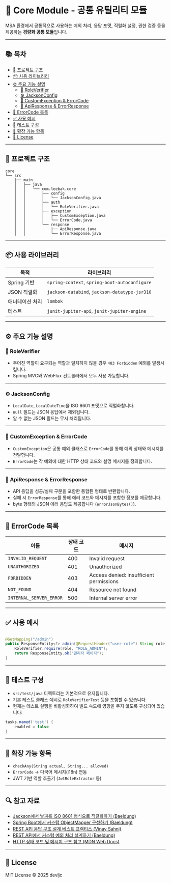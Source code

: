 # 🧩 Core Module - 공통 유틸리티 모듈

MSA 환경에서 공통적으로 사용하는 예외 처리, 응답 포맷, 직렬화 설정, 권한 검증 등을 제공하는 **경량화 공통 모듈**입니다.

---

## 📚 목차

- [📁 프로젝트 구조](#-프로젝트-구조)
- [📦 사용 라이브러리](#-사용-라이브러리)
- [⚙️ 주요 기능 설명](#️-주요-기능-설명)
    - [🔐 RoleVerifier](#-roleverifier)
    - [⚙️ JacksonConfig](#️-jacksonconfig)
    - [🚫 CustomException & ErrorCode](#-customexception--errorcode)
    - [📡 ApiResponse & ErrorResponse](#-apiresponse--errorresponse)
- [🧾 ErrorCode 목록](#-errorcode-목록)
- [✅ 사용 예시](#-사용-예시)
- [🧪 테스트 구성](#-테스트-구성)
- [🔧 확장 가능 항목](#-확장-가능-항목)
- [📄 License](#-license)

---

## 📁 프로젝트 구조

```plaintext
core
└── src
    ├── main
    │   ├── java
    │   │   └── com.leebak.core
    │   │       ├── config
    │   │       │   └── JacksonConfig.java
    │   │       ├── auth
    │   │       │   └── RoleVerifier.java
    │   │       ├── exception
    │   │       │   ├── CustomException.java
    │   │       │   └── ErrorCode.java
    │   │       └── response
    │   │           ├── ApiResponse.java
    │   │           └── ErrorResponse.java
```

---

## 📦 사용 라이브러리

| 목적        | 라이브러리                                         |
|-----------|-----------------------------------------------|
| Spring 기반 | `spring-context`, `spring-boot-autoconfigure` |
| JSON 직렬화  | `jackson-databind`, `jackson-datatype-jsr310` |
| 애너테이션 처리  | `lombok`                                      |
| 테스트       | `junit-jupiter-api`, `junit-jupiter-engine`   |

---

## ⚙️ 주요 기능 설명

### 🔐 RoleVerifier

- 주어진 역할이 요구되는 역할과 일치하지 않을 경우 `403 Forbidden` 예외를 발생시킵니다.
- Spring MVC와 WebFlux 컨트롤러에서 모두 사용 가능합니다.

---

### ⚙️ JacksonConfig

- `LocalDate`, `LocalDateTime`을 ISO 8601 포맷으로 직렬화합니다.
- `null` 필드는 JSON 응답에서 제외됩니다.
- 알 수 없는 JSON 필드는 무시 처리됩니다.

---

### 🚫 CustomException & ErrorCode

- `CustomException`은 공통 예외 클래스로 `ErrorCode`를 통해 예외 상태와 메시지를 전달합니다.
- `ErrorCode`는 각 예외에 대한 HTTP 상태 코드와 설명 메시지를 정의합니다.

---

### 📡 ApiResponse & ErrorResponse

- API 응답을 성공/실패 구분을 포함한 통합된 형태로 반환합니다.
- 실패 시 `ErrorResponse`를 통해 에러 코드와 메시지를 포함한 정보를 제공합니다.
- byte 형태의 JSON 에러 응답도 제공합니다 (`errorJsonBytes()`).

---

## 🧾 ErrorCode 목록

| 이름                      | 상태 코드 | 메시지                                     |
|-------------------------|-------|-----------------------------------------|
| `INVALID_REQUEST`       | 400   | Invalid request                         |
| `UNAUTHORIZED`          | 401   | Unauthorized                            |
| `FORBIDDEN`             | 403   | Access denied: insufficient permissions |
| `NOT_FOUND`             | 404   | Resource not found                      |
| `INTERNAL_SERVER_ERROR` | 500   | Internal server error                   |

---

## ✅ 사용 예시

```java

@GetMapping("/admin")
public ResponseEntity<?> admin(@RequestHeader("user-role") String role) {
    RoleVerifier.require(role, "ROLE_ADMIN");
    return ResponseEntity.ok("관리자 페이지");
}
```
---

## 🧪 테스트 구성

- `src/test/java` 디렉토리는 기본적으로 유지됩니다.
- 기본 테스트 클래스 예시로 `RoleVerifierTest` 등을 포함할 수 있습니다.
- 현재는 테스트 실행을 비활성화하여 빌드 속도에 영향을 주지 않도록 구성되어 있습니다:

```groovy
tasks.named('test') {
    enabled = false
}
```
---
## 🔧 확장 가능 항목

- `checkAny(String actual, String... allowed)`
- `ErrorCode` → 다국어 메시지(i18n) 연동
- JWT 기반 역할 추출기 (`JwtRoleExtractor` 등)

---
## 🔍 참고 자료

- [Jackson에서 날짜를 ISO 8601 형식으로 직렬화하기 (Baeldung)](https://www.baeldung.com/jackson-serialize-dates)
- [Spring Boot에서 커스텀 ObjectMapper 구성하기 (Baeldung)](https://www.baeldung.com/spring-boot-customize-jackson-objectmapper)
- [REST API 응답 구조 설계 베스트 프랙티스 (Vinay Sahni)](https://www.vinaysahni.com/best-practices-for-a-pragmatic-restful-api)
- [REST API에서 커스텀 예외 처리 설계하기 (Baeldung)](https://www.baeldung.com/global-error-handler-in-a-spring-rest-api)
- [HTTP 상태 코드 및 메시지 구조 참고 (MDN Web Docs)](https://developer.mozilla.org/en-US/docs/Web/HTTP/Status)

---
## 📄 License

MIT License © 2025 devljc
